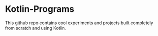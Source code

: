 # Kotlin-Programs
This github repo contains cool experiments and projects built completely from scratch
and using Kotlin.
